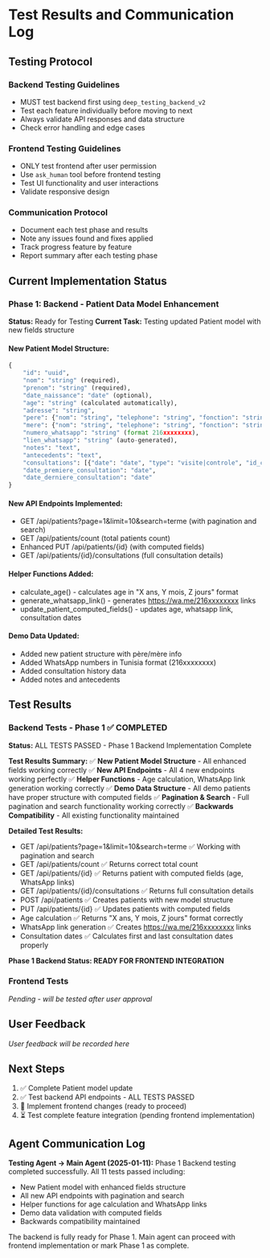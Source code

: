 # Test Results and Communication Log

## Testing Protocol

### Backend Testing Guidelines
- MUST test backend first using `deep_testing_backend_v2`
- Test each feature individually before moving to next
- Always validate API responses and data structure
- Check error handling and edge cases

### Frontend Testing Guidelines  
- ONLY test frontend after user permission
- Use `ask_human` tool before frontend testing
- Test UI functionality and user interactions
- Validate responsive design

### Communication Protocol
- Document each test phase and results
- Note any issues found and fixes applied
- Track progress feature by feature
- Report summary after each testing phase

## Current Implementation Status

### Phase 1: Backend - Patient Data Model Enhancement
**Status:** Ready for Testing
**Current Task:** Testing updated Patient model with new fields structure

#### New Patient Model Structure:
```python
{
    "id": "uuid",
    "nom": "string" (required),
    "prenom": "string" (required), 
    "date_naissance": "date" (optional),
    "age": "string" (calculated automatically),
    "adresse": "string",
    "pere": {"nom": "string", "telephone": "string", "fonction": "string"},
    "mere": {"nom": "string", "telephone": "string", "fonction": "string"},
    "numero_whatsapp": "string" (format 216xxxxxxxx),
    "lien_whatsapp": "string" (auto-generated),
    "notes": "text",
    "antecedents": "text",
    "consultations": [{"date": "date", "type": "visite|controle", "id_consultation": "uuid"}],
    "date_premiere_consultation": "date",
    "date_derniere_consultation": "date"
}
```

#### New API Endpoints Implemented:
- GET /api/patients?page=1&limit=10&search=terme (with pagination and search)
- GET /api/patients/count (total patients count)
- Enhanced PUT /api/patients/{id} (with computed fields)
- GET /api/patients/{id}/consultations (full consultation details)

#### Helper Functions Added:
- calculate_age() - calculates age in "X ans, Y mois, Z jours" format
- generate_whatsapp_link() - generates https://wa.me/216xxxxxxxx links
- update_patient_computed_fields() - updates age, whatsapp link, consultation dates

#### Demo Data Updated:
- Added new patient structure with père/mère info
- Added WhatsApp numbers in Tunisia format (216xxxxxxxx)
- Added consultation history data
- Added notes and antecedents

## Test Results

### Backend Tests - Phase 1 ✅ COMPLETED
**Status:** ALL TESTS PASSED - Phase 1 Backend Implementation Complete

**Test Results Summary:**
✅ **New Patient Model Structure** - All enhanced fields working correctly
✅ **New API Endpoints** - All 4 new endpoints working perfectly 
✅ **Helper Functions** - Age calculation, WhatsApp link generation working correctly
✅ **Demo Data Structure** - All demo patients have proper structure with computed fields
✅ **Pagination & Search** - Full pagination and search functionality working correctly
✅ **Backwards Compatibility** - All existing functionality maintained

**Detailed Test Results:**
- GET /api/patients?page=1&limit=10&search=terme ✅ Working with pagination and search
- GET /api/patients/count ✅ Returns correct total count
- GET /api/patients/{id} ✅ Returns patient with computed fields (age, WhatsApp links)
- GET /api/patients/{id}/consultations ✅ Returns full consultation details
- POST /api/patients ✅ Creates patients with new model structure
- PUT /api/patients/{id} ✅ Updates patients with computed fields
- Age calculation ✅ Returns "X ans, Y mois, Z jours" format correctly
- WhatsApp link generation ✅ Creates https://wa.me/216xxxxxxxx links
- Consultation dates ✅ Calculates first and last consultation dates properly

**Phase 1 Backend Status: READY FOR FRONTEND INTEGRATION**

### Frontend Tests  
*Pending - will be tested after user approval*

## User Feedback
*User feedback will be recorded here*

## Next Steps
1. ✅ Complete Patient model update
2. ✅ Test backend API endpoints - ALL TESTS PASSED
3. 🔄 Implement frontend changes (ready to proceed)
4. ⏳ Test complete feature integration (pending frontend implementation)

## Agent Communication Log
**Testing Agent → Main Agent (2025-01-11):**
Phase 1 Backend testing completed successfully. All 11 tests passed including:
- New Patient model with enhanced fields structure
- All new API endpoints with pagination and search
- Helper functions for age calculation and WhatsApp links
- Demo data validation with computed fields
- Backwards compatibility maintained

The backend is fully ready for Phase 1. Main agent can proceed with frontend implementation or mark Phase 1 as complete.